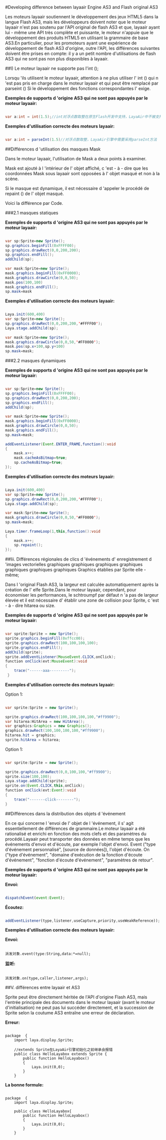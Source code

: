 #Developing difference between layaair Engine AS3 and Flash original AS3

Les moteurs layaair soutiennent le développement des jeux HTML5 dans la langue Flash AS3, mais les développeurs doivent noter que le moteur layaair n'est pas soutenu par l'API original de flash AS3 et que, layaair ayant lui - même une API très complète et puissante, le moteur n'appuie que le développement des produits HTML5 en utilisant la grammaire de base AS3.En particulier, pour les promoteurs ayant une expérience de développement de flash AS3 d'origine, outre l'API, les différences suivantes doivent être prises en compte: il y a un petit nombre d'utilisations de flash AS3 qui ne sont pas non plus disponibles à layaair.



##I) Le moteur layaair ne supporte pas l'int ();

Lorsqu 'ils utilisent le moteur layaair, attention à ne plus utiliser l' int () qui n 'est pas pris en charge dans le moteur layaair et qui peut être remplacé par parseint () Si le développement des fonctions correspondantes l' exige.

**Exemples de supports d 'origine AS3 qui ne sont pas appuyés par le moteur layaair:**


```java

var a:int = int(1.5);//int对浮点数取整在原生Flash开发中支持，LayaAir中不被支持
```


**Exemples d'utilisation correcte des moteurs layaair:**


```java

var a:int = parseInt(1.5)//对浮点数取整，LayaAir引擎中需要采用parseInt方法
```






##Différences d 'utilisation des masques Mask

Dans le moteur layaair, l'utilisation de Mask a deux points à examiner.

Mask est ajouté à l 'intérieur de l' objet affiché, c 'est - à - dire que les coordonnées Mask sous layaair sont opposées à l' objet masqué et non à la scène.

Si le masque est dynamique, il est nécessaire d 'appeler le procédé de repaint () de l' objet masqué.

Voici la différence par Code.



###2.1 masques statiques

**Exemples de supports d 'origine AS3 qui ne sont pas appuyés par le moteur layaair:**


```java

var sp:Sprite=new Sprite();
sp.graphics.beginFill(0xFFFF00);
sp.graphics.drawRect(0,0,200,200);
sp.graphics.endFill();
addChild(sp);
 
var mask:Sprite=new Sprite();
mask.graphics.beginFill(0xFF0000);
mask.graphics.drawCircle(0,0,50);
mask.pos(100,100)
mask.graphics.endFill();
sp.mask=mask
```




**Exemples d'utilisation correcte des moteurs layaair:**


```java

Laya.init(600,400)
var sp:Sprite=new Sprite();
sp.graphics.drawRect(0,0,200,200,'#FFFF00');
Laya.stage.addChild(sp);
 
var mask:Sprite=new Sprite();
mask.graphics.drawCircle(0,0,50,'#FF0000');
mask.pos(sp.x+100,sp.y+100)
sp.mask=mask;
```




###2.2 masques dynamiques

**Exemples de supports d 'origine AS3 qui ne sont pas appuyés par le moteur layaair:**


```java

var sp:Sprite=new Sprite();
sp.graphics.beginFill(0xFFFF00);
sp.graphics.drawRect(0,0,200,200);
sp.graphics.endFill();
addChild(sp);
 
var mask:Sprite=new Sprite();
mask.graphics.beginFill(0xFF0000);
mask.graphics.drawCircle(0,0,50);
mask.graphics.endFill();
sp.mask=mask;
 
addEventListener(Event.ENTER_FRAME,function():void
{
    mask.x++;
    mask.cacheAsBitmap=true;
    sp.cacheAsBitmap=true;
});
```




**Exemples d'utilisation correcte des moteurs layaair:**


```java

Laya.init(600,400)
var sp:Sprite=new Sprite();
sp.graphics.drawRect(0,0,200,200,'#FFFF00');
Laya.stage.addChild(sp);
 
var mask:Sprite=new Sprite();
mask.graphics.drawCircle(0,0,50,'#FF0000');
sp.mask=mask;
 
Laya.timer.frameLoop(1,this,function():void
{
    mask.x++;
    sp.repaint();
});
```




##Iii. Différences régionales de clics d 'événements d' enregistrement d 'images vectorielles graphiques graphiques graphiques graphiques graphiques graphiques graphiques Graphics établies par Sprite elle - même;

Dans l 'original Flash AS3, la largeur est calculée automatiquement après la création de l' elfe Sprite.Dans le moteur layaair, cependant, pour économiser les performances, le schtroumpf par défaut n 'a pas de largeur élevée et il est nécessaire d' établir une zone de collision pour Sprite, c 'est - à - dire hitarea ou size.



**Exemples de supports d 'origine AS3 qui ne sont pas appuyés par le moteur layaair:**


```java

var sprite:Sprite = new Sprite();
sprite.graphics.beginFill(0xffcc00);
sprite.graphics.drawRect(100,100,100,100);
sprite.graphics.endFill();
addChild(sprite);
sprite.addEventListener(MouseEvent.CLICK,onClick);
function onClick(evt:MouseEvent):void
{
    trace("------aaa---------");
 }
```




**Exemples d'utilisation correcte des moteurs layaair:**

Option 1:


```java

var sprite:Sprite = new Sprite();
 
sprite.graphics.drawRect(100,100,100,100,"#ff9900");
var hitarea:HitArea = new HitArea();
var graphics:Graphics = new Graphics();
graphics.drawRect(100,100,100,100,"#ff9900");
hitarea.hit = graphics;
sprite.hitArea = hitarea;
```


Option 1:


```java

var sprite:Sprite = new Sprite();
 
sprite.graphics.drawRect(0,0,100,100,"#ff9900");
sprite.size(100,100);
Laya.stage.addChild(sprite);
sprite.on(Event.CLICK,this,onClick);
function onClick(evt:Event):void
{
    trace("-------click--------");
}
```




##Différences dans la distribution des objets d 'événement

En ce qui concerne l 'envoi de l' objet de l 'événement, il s' agit essentiellement de différences de grammaire.Le moteur layaair a été rationalisé et enrichi en fonction des mots clefs et des paramètres du procédé.Layaair peut transporter des données en même temps que les événements d'envoi et d'écoute, par exemple l'objet d'envoi. Event ("type d'événement personnalisé", [source de données]), l'objet d'écoute. On ("type d'événement", "domaine d'exécution de la fonction d'écoute d'événement", "fonction d'écoute d'événement", "paramètres de retour".



**Exemples de supports d 'origine AS3 qui ne sont pas appuyés par le moteur layaair:**

**Envoi:**


```javascript

dispatchEvent(event:Event);
```


**Écoutez:**  


```javascript

addEventListener(type,listener,useCapture,priority,useWeakReference));
```




**Exemples d'utilisation correcte des moteurs layaair:**

**Envoi:**


```

派发对象.event(type:String,data:*=null);
```


**监听:**  


```

派发对象.on(type,caller,listener,args);
```




##V. différences entre layaair et AS3

Sprite peut être directement héritée de l'API d'origine Flash AS3, mais l'entrée principale des documents dans le moteur layaair (avant le moteur d'initialisation) ne peut pas lui succéder directement, et la succession de Sprite selon la coutume AS3 entraîne une erreur de déclaration.



**Erreur:**


```

package  {
    import laya.display.Sprite;
     
    //extends Sprite在LayaAir引擎初始化之前继承会报错
    public class HelloLayabox extends Sprite {
        public function HelloLayabox() 
        {
            Laya.init(0,0);
        }
    }
```




**La bonne formule:**


```

package  {
    import laya.display.Sprite;
      
    public class HelloLayabox{
        public function HelloLayabox() 
        {
            Laya.init(0,0);
        }
    }
```






